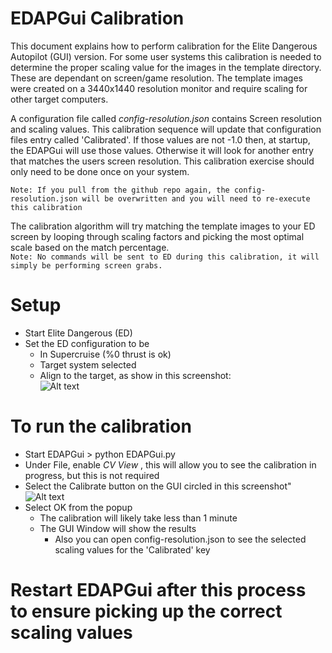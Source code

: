 # EDAPGui Calibration
This document explains how to perform calibration for the Elite Dangerous Autopilot (GUI) version.   For some user systems this calibration is needed to determine the proper scaling value for the images in the template directory.  These are dependant on screen/game resolution.   The template images were created on a 3440x1440 resolution monitor and require scaling for other target computers.

A configuration file called _config-resolution.json_ contains Screen resolution and scaling values.  This calibration sequence will update that configuration files entry called 'Calibrated'.   If those values are not -1.0 then, at startup, the EDAPGui will use those values.  Otherwise it will look for another entry that matches the users screen resolution.  This calibration exercise should only need to be done once on your system.  

``` Note: If you pull from the github repo again, the config-resolution.json will be overwritten and you will need to re-execute this calibration ```

The calibration algorithm will try matching the template images to your ED screen by looping through scaling factors and picking the most optimal scale based on the match percentage.<br>
``` Note: No commands will be sent to ED during this calibration, it will simply be performing screen grabs. ```

# Setup
* Start Elite Dangerous (ED)
* Set the ED configuration to be
    * In Supercruise (%0 thrust is ok)
    * Target system selected
    * Align to the target, as show in this screenshot:<br>
![Alt text](screen/screen-cap-calibrate.png?raw=true "Calibrate ED Config")  

# To run the calibration
* Start EDAPGui   > python EDAPGui.py
* Under File, enable _CV View_ , this will allow you to see the calibration in progress, but this is not required
* Select the Calibrate button on the GUI circled in this screenshot"<br>
![Alt text](screen/EDAPGui-calibrate.png?raw=true "Calibrate ED Config") 
* Select OK from the popup
  * The calibration will likely take less than 1 minute
  * The GUI Window will show the results 
    * Also you can open config-resolution.json to see the selected scaling values for the 'Calibrated' key

# Restart EDAPGui after this process to ensure picking up the correct scaling values
